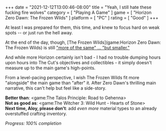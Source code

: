 +++
date = "2021-12-12T13:00:46-08:00"
title = "Yeah, I still hate these fucking fire wolves"
category = [ "Playing A Game" ]
game = [ "Horizon Zero Dawn: The Frozen Wilds" ]
platform = [ "PC" ]
rating = [ "Good" ]
+++

At least I was prepared for them, this time, and knew to focus hard on weak spots -- or just run the hell away.

At the end of the day, though, [The Frozen Wilds](game:Horizon Zero Dawn: The Frozen Wilds) is still ["more of the same" ... "but smaller."]($SiteBaseURL$2018/10/28/i-hate-these-fucking-fire-wolves/)

And while more Horizon certainly isn't bad - I had no trouble dumping hours upon hours into The Cut's objectives and collectibles - it simply doesn't measure up to the main game's high-points.

From a level-pacing perspective, I wish The Frozen Wilds fit more "alongside" the main game than "after" it.  After Zero Dawn's thrilling main narrative, this can't help but feel like a side-story.

<b>Better than</b>: <game:The Talos Principle: Road to Gehenna>  
<b>Not as good as</b>: <game:The Witcher 3: Wild Hunt - Hearts of Stone>  
<b>Next time, Aloy, please don't</b>: add <i>even more</i> material types to an already overstuffed crafting inventory.

<i>Progress: 100% completion</i>
